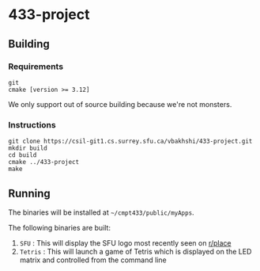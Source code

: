 # 433-project

## Building

### Requirements
```
git
cmake [version >= 3.12]
```

We only support out of source building because we're not monsters.

### Instructions

```
git clone https://csil-git1.cs.surrey.sfu.ca/vbakhshi/433-project.git
mkdir build
cd build
cmake ../433-project
make
```

## Running
The binaries will be installed at `~/cmpt433/public/myApps`.

The following binaries are built:
 1. `SFU` : This will display the SFU logo most recently seen on [r/place](https://www.reddit.com/r/place)
 1. `Tetris` : This will launch a game of Tetris which is displayed on the LED matrix and controlled from the command line